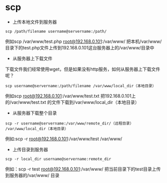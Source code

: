 # scp

* 上传本地文件到服务器
```
scp /path/filename username@servername:/path/
```
例如scp /var/www/test.php root@192.168.0.101:/var/www/ 把本机/var/www/目录下的test.php文件上传到192.168.0.101这台服务器上的/var/www/目录中

 

* 从服务器上下载文件

下载文件我们经常使用wget，但是如果没有http服务，如何从服务器上下载文件呢？
```
scp username@servername:/path/filename /var/www/local_dir（本地目录）
```
例如scp root@192.168.0.101:/var/www/test.txt 把192.168.0.101上的/var/www/test.txt 的文件下载到/var/www/local_dir（本地目录）

 
* 从服务器下载整个目录
```
scp -r username@servername:/var/www/remote_dir/（远程目录） /var/www/local_dir（本地目录）
```
例如:scp -r root@192.168.0.101:/var/www/test /var/www/

 
* 上传目录到服务器
```
scp -r local_dir username@servername:remote_dir
```
例如：scp -r test root@192.168.0.101:/var/www/ 把当前目录下的test目录上传到服务器的/var/www/ 目录

